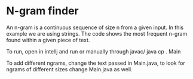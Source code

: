 # N-gram finder


An n-gram is a continuous sequence of size n from a given input. In this example we are using strings. The code shows the most frequent n-gram found within a given piece of text.

To run, open in intellj and run or manually through javac/ java cp . Main
	

To add different ngrams, change the text passed in Main.java, to look for ngrams of different sizes change Main.java as well.



